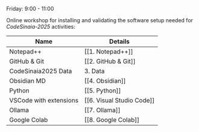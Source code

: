 Friday: 9:00 - 11:00

Online workshop for installing and validating the software setup needed for *CodeSinaia-2025* activities:

| Name                    | Details                   |
| ----------------------- | ------------------------- |
| Notepad++               | [[1. Notepad++]]          |
| GitHub & Git            | [[2. GitHub & Git]]       |
| CodeSinaia2025 Data     | 3. Data                   |
| Obsidian MD             | [[4. Obsidian]]           |
| Python                  | [[5. Python]]             |
| VSCode with  extensions | [[6. Visual Studio Code]] |
| Ollama                  | [[7. Ollama]]             |
| Google Colab            | [[8. Google Colab]]       |
